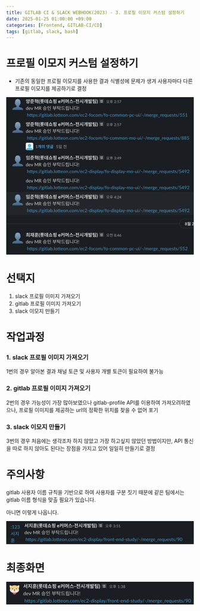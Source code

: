 ```yaml
---
title: GITLAB CI & SLACK WEBHOOK(2023) - 3. 프로필 이모지 커스텀 설정하기
date: 2025-01-25 01:00:00 +09:00
categories: [Frontend, GITLAB-CI/CD]
tags: [gitlab, slack, bash]
---
```


# **프로필 이모지 커스텀 설정하기**

- 기존의 동일한 프로필 이모지를 사용한 결과 식별성에 문제가 생겨 사용자마다 다른 프로필 이모지를 제공하기로 결정

![image.png](/assets/img/2025-01-25/2025-01-25-GITLAB_CI_3_1.png)

# **선택지**

1. slack 프로필 이미지 가져오기
2. gitlab 프로필 이미지 가져오기
3. slack 이모지 만들기

# **작업과정**

### 1. slack 프로필 이미지 가져오기

1번의 경우 알아본 결과 채널 토큰 및 사용자 개별 토큰이 필요하여 불가능

### **2. gitlab 프로필 이미지 가져오기**

2번의 경우 가능성이 가장 많아보였으나 gitlab-profile API를 이용하여 가져오려하였으나, 프로필 이미지를 제공하는 url의 정확한 위치를 찾을 수 없어 포기

### **3. slack 이모지 만들기**

3번의 경우 처음에는 생각조차 하지 않았고 가장 하고싶지 않았던 방법이지만, API 통신을 따로 하지 않아도 된다는 장점을 가지고 있어 일일히 만들기로 결정

# **주의사항**

gitlab 사용자 이름 규칙을 기반으로 하여 사용자를 구분 짓기 때문에 같은 팀에서는 gitlab 이름 형식을 맞출 필요가 있습니다.

아니면 이렇게 나옵니다.

![image.png](/assets/img/2025-01-25/2025-01-25-GITLAB_CI_3_2.png)

# **최종화면**

![image.png](/assets/img/2025-01-25/2025-01-25-GITLAB_CI_3_3.png)